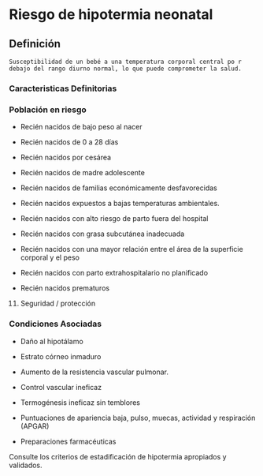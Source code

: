 # Riesgo de hipotermia neonatal
## Definición
	Susceptibilidad de un bebé a una temperatura corporal central po r debajo del rango diurno normal, lo que puede comprometer la salud.

### Caracteristicas Definitorias


### Población en riesgo
- Recién nacidos de bajo peso al 
nacer   
- Recién nacidos de 0 a 28 días   
- Recién nacidos por cesárea   
- Recién nacidos de madre 
adolescente   
- Recién nacidos de familias 
económicamente 
desfavorecidas   
- Recién nacidos expuestos a bajas 
temperaturas ambientales.    
 
- Recién nacidos con alto riesgo 
de parto fuera del hospital   
- Recién nacidos con grasa 
subcutánea inadecuada   
- Recién nacidos con una mayor 
relación entre el área de la 
superficie corporal y el peso   
- Recién nacidos con parto 
extrahospitalario no planificado   
- Recién nacidos prematuros  
 
 11. Seguridad / protección

### Condiciones Asociadas
- Daño al hipotálamo   
- Estrato córneo inmaduro   
- Aumento de la resistencia 
vascular pulmonar.   
- Control vascular ineficaz   
 
- Termogénesis ineficaz 
sin temblores   
- Puntuaciones de apariencia baja, 
pulso, muecas, actividad y 
respiración (APGAR)   
- Preparaciones farmacéuticas  
 
 
 
 
 
Consulte los criterios de estadificación de hipotermia apropiados y validados.

